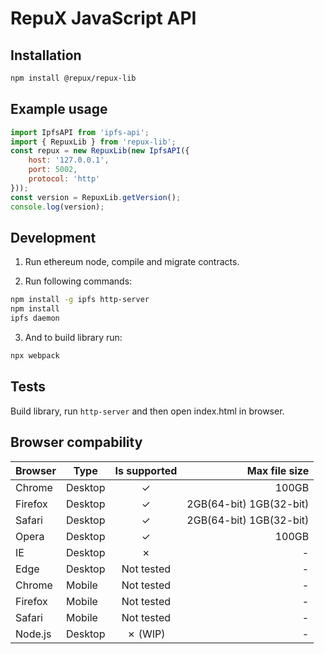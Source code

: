 # RepuX JavaScript API

## Installation
```bash
npm install @repux/repux-lib
```

## Example usage
```javascript
import IpfsAPI from 'ipfs-api';
import { RepuxLib } from 'repux-lib';
const repux = new RepuxLib(new IpfsAPI({
    host: '127.0.0.1',
    port: 5002,
    protocol: 'http'
}));
const version = RepuxLib.getVersion();
console.log(version);
```

## Development
1. Run ethereum node, compile and migrate contracts.

2. Run following commands:
```bash
npm install -g ipfs http-server
npm install
ipfs daemon
```

3. And to build library run:
```bash
npx webpack
```

## Tests
Build library, run `http-server` and then open index.html in browser.

## Browser compability
| Browser | Type    | Is supported | Max file size           |
| ------- | ------- |:------------:| -----------------------:|
| Chrome  | Desktop | &check;      | 100GB                   |
| Firefox | Desktop | &check;      | 2GB(64-bit) 1GB(32-bit) |
| Safari  | Desktop | &check;      | 2GB(64-bit) 1GB(32-bit) |
| Opera   | Desktop | &check;      | 100GB                   |
| IE      | Desktop | &cross;      | -                       |
| Edge    | Desktop | Not tested   | -                       |
| Chrome  | Mobile  | Not tested   | -                       |
| Firefox | Mobile  | Not tested   | -                       |
| Safari  | Mobile  | Not tested   | -                       |
| Node.js | Desktop | &cross; (WIP)| -                       |
